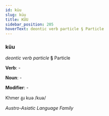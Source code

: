 ```yaml
---
id: küu
slug: küu
title: KÜU
sidebar_position: 205
hoverText: deontic verb particle § Particle
---
```


### küu

*deontic verb particle* **§** Particle

**Verb**: -

**Noun**: -

**Modifier**: -

Khmer គួរ kuə /kuə/

*Austro-Asiatic Language Family*